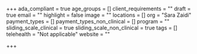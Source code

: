 +++
ada_compliant = true
age_groups = []
client_requirements = ""
draft = true
email = ""
highlight = false
image = ""
locations = []
org = "Sara Zaidi"
payment_types = []
payment_types_non_clinical = []
program = ""
sliding_scale_clinical = true
sliding_scale_non_clinical = true
tags = []
telehealth = "Not applicable"
website = ""

+++
